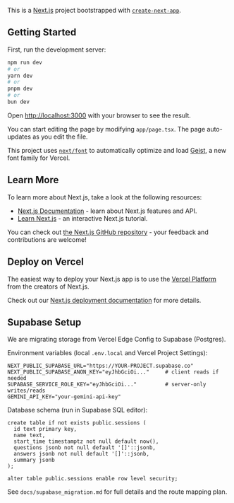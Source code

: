 This is a [Next.js](https://nextjs.org) project bootstrapped with [`create-next-app`](https://nextjs.org/docs/app/api-reference/cli/create-next-app).

## Getting Started

First, run the development server:

```bash
npm run dev
# or
yarn dev
# or
pnpm dev
# or
bun dev
```

Open [http://localhost:3000](http://localhost:3000) with your browser to see the result.

You can start editing the page by modifying `app/page.tsx`. The page auto-updates as you edit the file.

This project uses [`next/font`](https://nextjs.org/docs/app/building-your-application/optimizing/fonts) to automatically optimize and load [Geist](https://vercel.com/font), a new font family for Vercel.

## Learn More

To learn more about Next.js, take a look at the following resources:

- [Next.js Documentation](https://nextjs.org/docs) - learn about Next.js features and API.
- [Learn Next.js](https://nextjs.org/learn) - an interactive Next.js tutorial.

You can check out [the Next.js GitHub repository](https://github.com/vercel/next.js) - your feedback and contributions are welcome!

## Deploy on Vercel

The easiest way to deploy your Next.js app is to use the [Vercel Platform](https://vercel.com/new?utm_medium=default-template&filter=next.js&utm_source=create-next-app&utm_campaign=create-next-app-readme) from the creators of Next.js.

Check out our [Next.js deployment documentation](https://nextjs.org/docs/app/building-your-application/deploying) for more details.

## Supabase Setup

We are migrating storage from Vercel Edge Config to Supabase (Postgres).

Environment variables (local `.env.local` and Vercel Project Settings):

```
NEXT_PUBLIC_SUPABASE_URL="https://YOUR-PROJECT.supabase.co"
NEXT_PUBLIC_SUPABASE_ANON_KEY="eyJhbGciOi..."     # client reads if needed
SUPABASE_SERVICE_ROLE_KEY="eyJhbGciOi..."         # server-only writes/reads
GEMINI_API_KEY="your-gemini-api-key"
```

Database schema (run in Supabase SQL editor):

```
create table if not exists public.sessions (
  id text primary key,
  name text,
  start_time timestamptz not null default now(),
  questions jsonb not null default '[]'::jsonb,
  answers jsonb not null default '[]'::jsonb,
  summary jsonb
);

alter table public.sessions enable row level security;
```

See `docs/supabase_migration.md` for full details and the route mapping plan.
